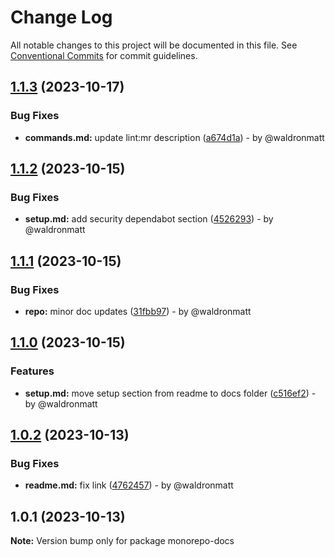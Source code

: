 # Change Log

All notable changes to this project will be documented in this file.
See [Conventional Commits](https://conventionalcommits.org) for commit guidelines.

## [1.1.3](https://github.com/waldronmatt/pnpm-nx-lerna-lite-boilerplate/compare/monorepo-docs@1.1.2...monorepo-docs@1.1.3) (2023-10-17)

### Bug Fixes

* **commands.md:** update lint:mr description ([a674d1a](https://github.com/waldronmatt/pnpm-nx-lerna-lite-boilerplate/commit/a674d1a9b977eeef385651035345b5c0d2653723)) - by @waldronmatt

## [1.1.2](https://github.com/waldronmatt/pnpm-nx-lerna-lite-boilerplate/compare/monorepo-docs@1.1.1...monorepo-docs@1.1.2) (2023-10-15)

### Bug Fixes

* **setup.md:** add security dependabot section ([4526293](https://github.com/waldronmatt/pnpm-nx-lerna-lite-boilerplate/commit/45262937e42536c419d71781dd583c02c0285868)) - by @waldronmatt

## [1.1.1](https://github.com/waldronmatt/pnpm-nx-lerna-lite-boilerplate/compare/monorepo-docs@1.1.0...monorepo-docs@1.1.1) (2023-10-15)

### Bug Fixes

* **repo:** minor doc updates ([31fbb97](https://github.com/waldronmatt/pnpm-nx-lerna-lite-boilerplate/commit/31fbb976dbc77828b9bc16b8bf042ac1e2473df8)) - by @waldronmatt

## [1.1.0](https://github.com/waldronmatt/pnpm-nx-lerna-lite-boilerplate/compare/monorepo-docs@1.0.2...monorepo-docs@1.1.0) (2023-10-15)

### Features

* **setup.md:** move setup section from readme to docs folder ([c516ef2](https://github.com/waldronmatt/pnpm-nx-lerna-lite-boilerplate/commit/c516ef246cb93232ebd88ddfee2f23e3e8ac6091)) - by @waldronmatt

## [1.0.2](https://github.com/waldronmatt/pnpm-nx-lerna-lite-boilerplate/compare/monorepo-docs@1.0.1...monorepo-docs@1.0.2) (2023-10-13)

### Bug Fixes

* **readme.md:** fix link ([4762457](https://github.com/waldronmatt/pnpm-nx-lerna-lite-boilerplate/commit/4762457be69b9d4f7eec312093e3b1ec59d6bcbd)) - by @waldronmatt

## 1.0.1 (2023-10-13)

**Note:** Version bump only for package monorepo-docs
